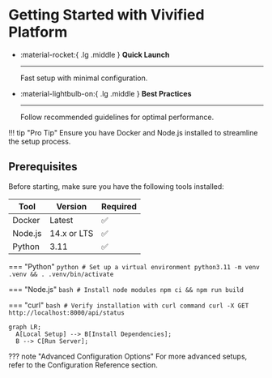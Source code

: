 # Getting Started with Vivified Platform

<div class='grid cards' markdown>

-   :material-rocket:{ .lg .middle } **Quick Launch**
    
    ---
    
    Fast setup with minimal configuration.

-   :material-lightbulb-on:{ .lg .middle } **Best Practices**
    
    ---
    
    Follow recommended guidelines for optimal performance.

</div>

!!! tip "Pro Tip"
    Ensure you have Docker and Node.js installed to streamline the setup process.

## Prerequisites

Before starting, make sure you have the following tools installed:

| Tool        | Version     | Required |
|-------------|-------------|----------|
| Docker      | Latest      | ✅       |
| Node.js     | 14.x or LTS | ✅       |
| Python      | 3.11        | ✅       |

=== "Python"
    ```python
    # Set up a virtual environment
    python3.11 -m venv .venv && . .venv/bin/activate
    ```

=== "Node.js"
    ```bash
    # Install node modules
    npm ci && npm run build
    ```

=== "curl"
    ```bash
    # Verify installation with curl command
    curl -X GET http://localhost:8000/api/status
    ```

```mermaid
graph LR;
  A[Local Setup] --> B[Install Dependencies];
  B --> C[Run Server];
```

??? note "Advanced Configuration Options"
    For more advanced setups, refer to the Configuration Reference section.
